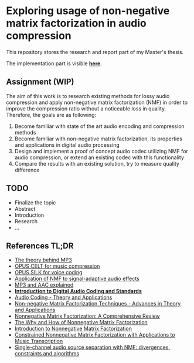 # Exploring usage of non-negative matrix factorization in audio compression

This repository stores the research and report part of my Master's thesis.

The implementation part is visible [**here**](https://github.com/argoneuscze/AudioNMF).

## Assignment (WIP)

The aim of this work is to research existing methods for lossy audio compression and apply non-negative matrix factorization (NMF) in order
to improve the compression ratio without a noticeable loss in quality. Therefore, the goals are as following:

1. Become familiar with state of the art audio encoding and compression methods
2. Become familiar with non-negative matrix factorization, its properties and applications in digital audio processing
3. Design and implement a proof of concept audio codec utilizing NMF for audio compression, or extend an existing codec with this functionality
4. Compare the results with an existing solution, try to measure quality difference

## TODO

* Finalize the topic
* Abstract
* Introduction
* Research
* ...


## References TL;DR

* [The theory behind MP3](http://www.mp3-tech.org/programmer/docs/mp3_theory.pdf)
* [OPUS CELT for music compression](https://jmvalin.ca/papers/aes135_opus_celt.pdf)
* [OPUS SILK for voice coding](https://jmvalin.ca/papers/aes135_opus_silk.pdf)
* [Application of NMF to signal-adaptive audio effects](https://pdfs.semanticscholar.org/8e14/10a054d4b1aa5e2355bbd9dd7e04686f9e1b.pdf)
* [MP3 and AAC explained](https://www.iis.fraunhofer.de/content/dam/iis/de/doc/ame/conference/AES-17-Conference_mp3-and-AAC-explained_AES17.pdf)
* [**Introduction to Digital Audio Coding and Standards**](https://www.springer.com/gp/book/9781402073571)
* [Audio Coding - Theory and Applications](https://www.springer.com/gp/book/9781441917539)
* [Non-negative Matrix Factorization Techniques - Advances in Theory and Applications](https://www.springer.com/gp/book/9783662483305)
* [Nonnegative Matrix Factorization: A Comprehensive Review](https://ieeexplore.ieee.org/document/6165290)
* [The Why and How of Nonnegative Matrix Factorization](https://arxiv.org/pdf/1401.5226.pdf)
* [Introduction to Nonnegative Matrix Factorization](https://arxiv.org/pdf/1703.00663.pdf)
* [Constrained Nonnegative Matrix Factorization with Applications to Music Transcription](https://cs.uwaterloo.ca/sites/ca.computer-science/files/uploads/files/cs-2014-27.pdf)
* [Single-channel audio source separation with NMF: divergences, constraints and algorithms](https://hal.inria.fr/hal-01631185/document)
